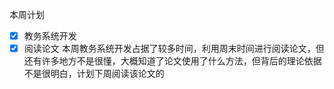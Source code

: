 本周计划
- [X] 教务系统开发
- [X] 阅读论文
本周教务系统开发占据了较多时间，利用周末时间进行阅读论文，但还有许多地方不是很懂，大概知道了论文使用了什么方法，但背后的理论依据不是很明白，计划下周阅读该论文的
